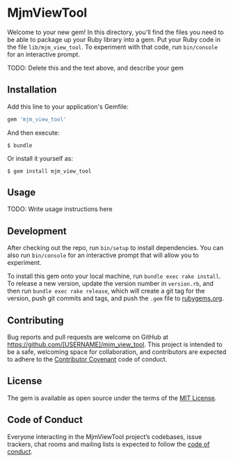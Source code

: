 # MjmViewTool

Welcome to your new gem! In this directory, you'll find the files you need to be able to package up your Ruby library into a gem. Put your Ruby code in the file `lib/mjm_view_tool`. To experiment with that code, run `bin/console` for an interactive prompt.

TODO: Delete this and the text above, and describe your gem

## Installation

Add this line to your application's Gemfile:

```ruby
gem 'mjm_view_tool'
```

And then execute:

    $ bundle

Or install it yourself as:

    $ gem install mjm_view_tool

## Usage

TODO: Write usage instructions here

## Development

After checking out the repo, run `bin/setup` to install dependencies. You can also run `bin/console` for an interactive prompt that will allow you to experiment.

To install this gem onto your local machine, run `bundle exec rake install`. To release a new version, update the version number in `version.rb`, and then run `bundle exec rake release`, which will create a git tag for the version, push git commits and tags, and push the `.gem` file to [rubygems.org](https://rubygems.org).

## Contributing

Bug reports and pull requests are welcome on GitHub at https://github.com/[USERNAME]/mjm_view_tool. This project is intended to be a safe, welcoming space for collaboration, and contributors are expected to adhere to the [Contributor Covenant](http://contributor-covenant.org) code of conduct.

## License

The gem is available as open source under the terms of the [MIT License](https://opensource.org/licenses/MIT).

## Code of Conduct

Everyone interacting in the MjmViewTool project’s codebases, issue trackers, chat rooms and mailing lists is expected to follow the [code of conduct](https://github.com/[USERNAME]/mjm_view_tool/blob/master/CODE_OF_CONDUCT.md).
